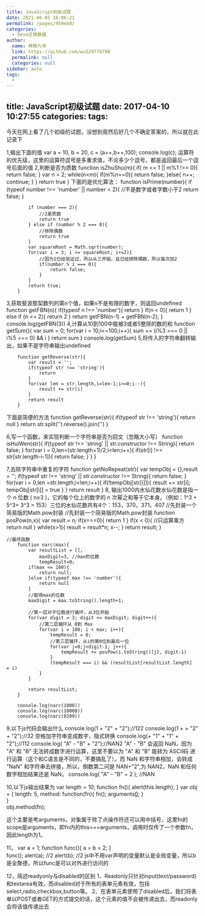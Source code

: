 ```yaml
---
title: JavaScript初级试题
date: 2021-06-05 16:06:21
permalink: /pages/959eb0/
categories: 
  - hexo迁移数据
author: 
  name: 神族九帝
  link: https://github.com/wu529778790
  permalink: null
  categories: null
sidebar: auto
tags: 
  - 
---
```

title: JavaScript初级试题
date: 2017-04-10 10:27:55
categories:
tags:
---


今天在网上看了几个初级的试题，没想到竟然后好几个不确定答案的，所以就在此记录下
<!-- more -->
1,输出下面的值
        var a = 10, b = 20, c = (a++,b++,100);
        console.log(c); 
运算符的优先级，这里的运算符逗号是多重求值，不论多少个逗号，都是返回最后一个逗号后面的值
2,判断是否为质数
        function isZhuShu(m){
            if( m <= 1 || m%1 !== 0){
                return false;
            }
            var n = 2;
            while(n<m){
                if(m%n==0){
                    return false;
                }else{
                    n++;
                    continue;
                }
            }
            return true
        }
下面的是优化算法：
        function isPrime(number){
            if (typeof number !== 'number' || number < 2){
                //不是数字或者字数小于2
                return false;
            }

            if (number === 2){
                //2是质数
                return true 
            } else if (number % 2 === 0){
                //排除偶数
                return true
            } 
            var squareRoot = Math.sqrt(number);
            for(var i = 3; i <= squareRoot; i+=2){
                //因为2已经验证过，所以从三开始，且已经排除偶数，所以每次加2
                if(number % i === 0){
                    return false;
                }
            }
            return true;
        }
3,获取斐波那契数列的第n个值，如果n不是有限的数字，则返回undefined
        function getFBN(n){
            if(typeof n !== 'number'){
                return 
            }
            if(n < 0){
                return 1
            }
            else if (n <= 2){
                return 2
            }
            return getFBN(n-1) + getFBN(n-2);
        }
        console.log(getFBN(3))
4,计算从10到100中能被3或者5整除的数的和
        function getSum(){
            var sum = 0;
            for(var i = 10;i<=100;i++){
                sum += (i%3 === 0 || i%5 === 0) && i
            }
            return sum
        }
        console.log(getSum)
5,将传入的字符串翻转输出，如果不是字符串输出undefined

        function getReverse(str){
            var result = '';
            if(typeof str !== 'string'){
                return 
            }
            for(var len = str.length,i=len-1;i>=0;i--){
                result += str[i]
            }
            return result
        }

下面是简便的方法
        function getReverse(str){
            if(typeof str !== 'string'){
                return null
            }
            return str.split('').reverse().join('')
        }

6,写一个函数，来实现判断一个字符串是否为回文（忽略大小写）
        function isHuiWen(str){
            if(typeof str !== 'string' || str.constructor !== String){
                return false;
            }
            for(var i = 0,len=(str.length+1)/2;i<len;i++){
                if(str[i] !== str[str.length-i-1]){
                    return false;
                }
            }
        }
   
7,去除字符串中重复的字符
        function getNoRepeat(str){
            var tempObj = {},result = '';
            if(typeof str !== 'string' || str.constructor !== String){
                return false;
            }
            for(var i = 0,len =str.length;i<len;i++){
                if(!tempObj[str[i]]){
                    result += str[i];
                    tempObj[str[i]] = true
                }
            }
            return result
        } 
8, 输出1000内水仙花数水仙花数是指一个 n 位数 ( n≥3 )，它的每个位上的数字的 n 次幂之和等于它本身。（例如：1^3 + 5^3+ 3^3 = 153）三位的水仙花数共有4个：153，370，371，407
        //先封装一个简易版的Math.pow封装
    //先封装一个简易版的Math.pow封装
        function posPow(n,x){
            var result = n;
            if(x===0){
                return 1
            }
            if(x < 0){
                //只运算乘方
                return null
            }
            while(x>1){
                result = result*n;
                x--;
            }
            return result;
        }

    //最终函数
        function narc(max){
            var resultList = [],
                maxDigit=3, //max的位数
                tempResult=0;
            if(max <= 100){
                return null;
            }else if(typeof max !== 'number'){
                return null
            }
            //取得max的位数
            maxDigit = max.toString().length+1;

            //第一层对于位数进行循环，从3位开始
            for(var digit = 3; digit <= maxDigit; digit++){
                //第二层循环从 0到 Max
                for(var i = 100; i < max; i++){
                    tempResult = 0;
                    //第三层循环，从i的第0位到最后一位
                    for(var j=0;j<digit-1; j++){
                        tempResult += posPow(i.toString()[j], digit-1)
                    }
                    (tempResult === i) && (resultList[resultList.length]  = i)
                }
            }

            return resultList;
        }

        console.log(narc(1000))
        console.log(narc(10000))
        console.log(narc(8209))

9,以下js代码会输出什么
        console.log(1 + "2" + "2");//122
        console.log(1 +  + "2" + "2");//32  空格加字符串变成数字，隐式转换
        console.log(+ "1" + "1" + "2");//112
        console.log( "A" - "B" + "2");//NAN2   "A" - "B" 会返回 NaN，因为 "A" 和 "B" 无法转成数字进行运算，这里不要以为 "A" 和 "B" 能转为 ASCII码 进行运算（这个和C语言是不同的，不要搞乱了）。而 NaN 和字符串相加，会转成 "NaN" 和字符串去拼接，所以，倒数第二问是 NAN+"2",为 NAN2，NaN 和任何数字相加结果还是 NaN。
        console.log( "A" - "B" + 2 ); //NAN

10,以下js输出结果为
        var length = 10;
        function fn(){
            alert(this.length);
        }
        var obj = {
            length: 5,
            method: function(fn){
                fn();
                arguments[0]();
            }   
        }   
        obj.method(fn);

这个主要是考arguments，对象属于除了点操作符还可以用中括号，这里fn的scope是arguments，即fn内的this===arguments，调用时仅传了一个参数fn，因此length为1。

11，
        var a = 1;
        function func(){
            a = b = 2;
        }   
        func();
        alert(a); //2
        alert(b); //2
js中不用var声明的变量默认是全局变量，所以b是全聚德，所以func是可以对外进行访问的

12，简述readyonly与disabled的区别
   1、Readonly只针对input(text/password)和textarea有效，而disabled对于所有的表单元素有效，包括select,radio,checkbox,button等。
   2、在表单元素使用了disabled后，我们将表单以POST或者GET的方式提交的话，这个元素的值不会被传递出去，而readonly会将该值传递出去